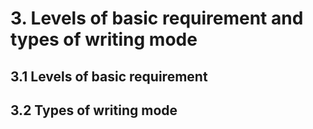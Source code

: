 # 3. Levels of basic requirement and types of writing mode

## 3.1 Levels of basic requirement

## 3.2 Types of writing mode



